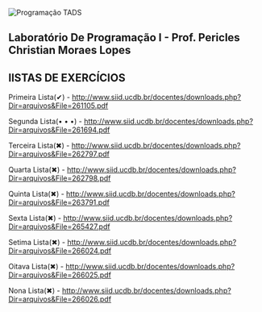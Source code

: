 ![Programação TADS](https://yt3.ggpht.com/a-/ACSszfEfrSyJHu5xU3drsoyyS6-fT3FGjEGuXRpD9g=s900-mo-c-c0xffffffff-rj-k-no)

Laboratório De Programação I - Prof. Pericles Christian Moraes Lopes
-
lISTAS DE EXERCÍCIOS
-
Primeira Lista(✔) - http://www.siid.ucdb.br/docentes/downloads.php?Dir=arquivos&File=261105.pdf

Segunda Lista(• • •) - http://www.siid.ucdb.br/docentes/downloads.php?Dir=arquivos&File=261694.pdf

Terceira Lista(✖) - http://www.siid.ucdb.br/docentes/downloads.php?Dir=arquivos&File=262797.pdf

Quarta Lista(✖) - http://www.siid.ucdb.br/docentes/downloads.php?Dir=arquivos&File=262798.pdf

Quinta Lista(✖) - http://www.siid.ucdb.br/docentes/downloads.php?Dir=arquivos&File=263791.pdf

Sexta Lista(✖) - http://www.siid.ucdb.br/docentes/downloads.php?Dir=arquivos&File=265427.pdf

Setima Lista(✖) - http://www.siid.ucdb.br/docentes/downloads.php?Dir=arquivos&File=266024.pdf

Oitava Lista(✖) - http://www.siid.ucdb.br/docentes/downloads.php?Dir=arquivos&File=266025.pdf

Nona Lista(✖) - http://www.siid.ucdb.br/docentes/downloads.php?Dir=arquivos&File=266026.pdf
